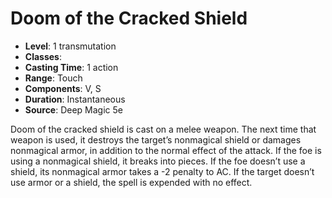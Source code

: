 # Doom of the Cracked Shield

- **Level**: 1 transmutation
- **Classes**: 
- **Casting Time**: 1 action
- **Range**: Touch
- **Components**: V, S
- **Duration**: Instantaneous
- **Source**: Deep Magic 5e

Doom of the cracked shield is cast on a melee weapon. The next time that weapon is used, it destroys the target’s nonmagical shield or damages nonmagical armor, in addition to the normal effect of the attack. If the foe is using a nonmagical shield, it breaks into pieces. If the foe doesn’t use a shield, its nonmagical armor takes a -2 penalty to AC. If the target doesn’t use armor or a shield, the spell is expended with no effect.

